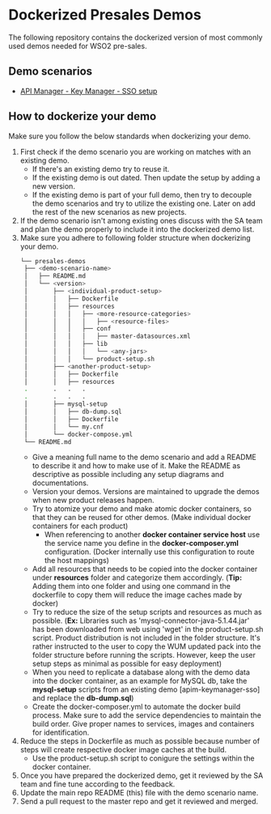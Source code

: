 # Dockerized Presales Demos
The following repository contains the dockerized version of most commonly used demos needed for WSO2 pre-sales. 
## Demo scenarios
* [API Manager - Key Manager - SSO setup](apim-keymanager-sso)

## How to dockerize your demo
Make sure you follow the below standards when dockerizing your demo.
1. First check if the demo scenario you are working on matches with an existing demo.
   * If there's an existing demo try to reuse it. 
   * If the existing demo is out dated. Then update the setup by adding a new version.
   * If the existing demo is part of your full demo, then try to decouple the demo scenarios and try to utilize the existing one. Later on add the rest of the new scenarios as new projects. 
2. If the demo scenario isn't among existing ones discuss with the SA team and plan the demo properly to include it into the dockerized demo list. 
3. Make sure you adhere to following folder structure when dockerizing your demo.
   ```bash
   └── presales-demos
    ├── <demo-scenario-name>
    │   ├── README.md
    │   └── <version>
    │       ├── <individual-product-setup>
    │       │   ├── Dockerfile
    │       │   ├── resources
    │       │   │   ├── <more-resource-categories>
    │       │   │   │   ├── <resource-files>
    │       │   │   ├── conf
    │       │   │   │   ├── master-datasources.xml
    │       │   │   ├── lib
    │       │   │   │   └── <any-jars>
    │       │   │   └── product-setup.sh
    │       ├── <another-product-setup>
    │       │   ├── Dockerfile
    │       │   ├── resources
    .       .   .   .
    .       .   .   .
    │       ├── mysql-setup
    │       │   ├── db-dump.sql
    │       │   ├── Dockerfile
    │       │   └── my.cnf
    │       └── docker-compose.yml
    └── README.md
   ```
   * Give a meaning full name to the demo scenario and add a README to describe it and how to make use of it. Make the README as descriptive as possible including any setup diagrams and documentations. 
   * Version your demos. Versions are maintained to upgrade the demos when new product releases happen.
   * Try to atomize your demo and make atomic docker containers, so that they can be reused for other demos. (Make individual docker containers for each product)
      * When referencing to another **docker container service host** use the service name you define in the **docker-composer.yml** configuration. (Docker internally use this configuration to route the host mappings)
   * Add all resources that needs to be copied into the docker container under **resources** folder and categorize them accordingly. (**Tip:** Adding them into one folder and using one command in the dockerfile to copy them will reduce the image caches made by docker)
   * Try to reduce the size of the setup scripts and resources as much as possible. (**Ex:** Libraries such as 'mysql-connector-java-5.1.44.jar' has been downloaded from web using 'wget' in the product-setup.sh script. Product distribution is not included in the folder structure. It's rather instructed to the user to copy the WUM updated pack into the folder structure before running the scripts. However, keep the user setup steps as minimal as possible for easy deployment)
   * When you need to replicate a database along with the demo data into the docker container, as an example for MySQL db, take the **mysql-setup** scripts from an existing demo [apim-keymanager-sso] and replace the **db-dump.sql**)
   * Create the docker-composer.yml to automate the docker build process. Make sure to add the service dependencies to maintain the build order. Give proper names to services, images and containers for identification. 
4. Reduce the steps in Dockerfile as much as possible because number of steps will create respective docker image caches at the build.
   * Use the product-setup.sh script to conigure the settings within the docker container.
5. Once you have prepared the dockerized demo, get it reviewed by the SA team and fine tune according to the feedback.
6. Update the main repo README (this) file with the demo scenario name.
6. Send a pull request to the master repo and get it reviewed and merged.